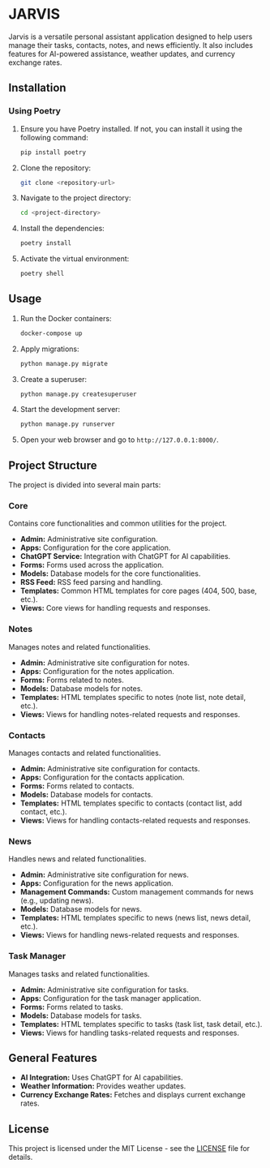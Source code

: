 
# JARVIS

Jarvis is a versatile personal assistant application designed to help users manage their tasks, contacts, notes, and news efficiently. It also includes features for AI-powered assistance, weather updates, and currency exchange rates.

## Installation

### Using Poetry

1. Ensure you have Poetry installed. If not, you can install it using the following command:

   ```sh
   pip install poetry
   ```

2. Clone the repository:

   ```sh
   git clone <repository-url>
   ```

3. Navigate to the project directory:

   ```sh
   cd <project-directory>
   ```

4. Install the dependencies:

   ```sh
   poetry install
   ```

5. Activate the virtual environment:

   ```sh
   poetry shell
   ```

## Usage

1. Run the Docker containers:

   ```sh
   docker-compose up
   ```

2. Apply migrations:

   ```sh
   python manage.py migrate
   ```

3. Create a superuser:

   ```sh
   python manage.py createsuperuser
   ```

4. Start the development server:

   ```sh
   python manage.py runserver
   ```

5. Open your web browser and go to `http://127.0.0.1:8000/`.

## Project Structure

The project is divided into several main parts:

### Core

Contains core functionalities and common utilities for the project.

- **Admin:** Administrative site configuration.
- **Apps:** Configuration for the core application.
- **ChatGPT Service:** Integration with ChatGPT for AI capabilities.
- **Forms:** Forms used across the application.
- **Models:** Database models for the core functionalities.
- **RSS Feed:** RSS feed parsing and handling.
- **Templates:** Common HTML templates for core pages (404, 500, base, etc.).
- **Views:** Core views for handling requests and responses.

### Notes

Manages notes and related functionalities.

- **Admin:** Administrative site configuration for notes.
- **Apps:** Configuration for the notes application.
- **Forms:** Forms related to notes.
- **Models:** Database models for notes.
- **Templates:** HTML templates specific to notes (note list, note detail, etc.).
- **Views:** Views for handling notes-related requests and responses.

### Contacts

Manages contacts and related functionalities.

- **Admin:** Administrative site configuration for contacts.
- **Apps:** Configuration for the contacts application.
- **Forms:** Forms related to contacts.
- **Models:** Database models for contacts.
- **Templates:** HTML templates specific to contacts (contact list, add contact, etc.).
- **Views:** Views for handling contacts-related requests and responses.

### News

Handles news and related functionalities.

- **Admin:** Administrative site configuration for news.
- **Apps:** Configuration for the news application.
- **Management Commands:** Custom management commands for news (e.g., updating news).
- **Models:** Database models for news.
- **Templates:** HTML templates specific to news (news list, news detail, etc.).
- **Views:** Views for handling news-related requests and responses.

### Task Manager

Manages tasks and related functionalities.

- **Admin:** Administrative site configuration for tasks.
- **Apps:** Configuration for the task manager application.
- **Forms:** Forms related to tasks.
- **Models:** Database models for tasks.
- **Templates:** HTML templates specific to tasks (task list, task detail, etc.).
- **Views:** Views for handling tasks-related requests and responses.

## General Features

- **AI Integration:** Uses ChatGPT for AI capabilities.
- **Weather Information:** Provides weather updates.
- **Currency Exchange Rates:** Fetches and displays current exchange rates.

## License

This project is licensed under the MIT License - see the [LICENSE](LICENSE) file for details.
